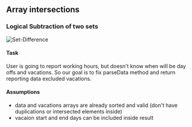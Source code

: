 ## Array intersections 
### Logical Subtraction of two sets

![Set-Difference](https://user-images.githubusercontent.com/12981061/165730111-dbfc6bdb-78bd-4dcb-8ab7-60bdbf29af0a.png)


#### Task
User is going to report working hours, but doesn't know when will be day offs and vacations.
So our goal is to fix parseData method and return reporting data excluded vacations.
#### Assumptions
 - data and vacations arrays are already sorted and valid (don't have duplications or intersected elements inside)
 - vacaion start and end days can be included inside result
